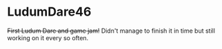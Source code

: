# LudumDare46
~~First Ludum Dare and game jam!~~ Didn't manage to finish it in time but still working on it every so often.
